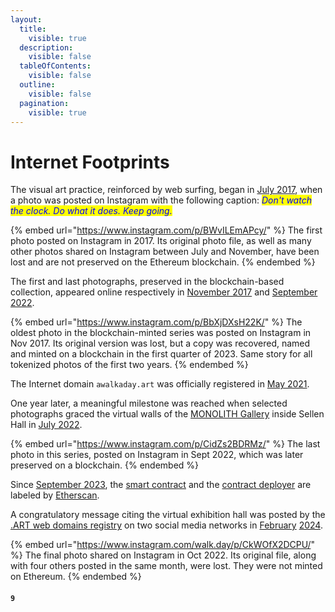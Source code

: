 ```yaml
---
layout:
  title:
    visible: true
  description:
    visible: false
  tableOfContents:
    visible: false
  outline:
    visible: false
  pagination:
    visible: true
---
```


# Internet Footprints

The visual art practice, reinforced by web surfing, began in [July 2017](https://www.instagram.com/p/BWvILEmAPcy/), when a photo was posted on Instagram with the following caption: _<mark style="color:blue;">Don't watch the clock. Do what it does. Keep going.</mark>_

{% embed url="https://www.instagram.com/p/BWvILEmAPcy/" %}
The first photo posted on Instagram in 2017. Its original photo file, as well as many other photos shared on Instagram between July and November, have been lost and are not preserved on the Ethereum blockchain.
{% endembed %}

The first and last photographs, preserved in the blockchain-based collection, appeared online respectively in [November 2017](https://www.instagram.com/p/BbXjDXsH22K) and [September 2022](https://www.instagram.com/p/CidZs2BDRMz).

{% embed url="https://www.instagram.com/p/BbXjDXsH22K/" %}
The oldest photo in the blockchain-minted series was posted on Instagram in Nov 2017. Its original version was lost, but a copy was recovered, named and minted on a blockchain in the first quarter of 2023. Same story for all tokenized photos of the first two years.
{% endembed %}

The Internet domain `awalkaday.art` was officially registered in [May 2021](https://whois.gandi.net/en/results?search=awalkaday.art).

One year later, a meaningful milestone was reached when selected photographs graced the virtual walls of the [MONOLITH Gallery](https://monolith.gallery/archives) inside Sellen Hall in [July 2022](https://monolith.gallery/hall/sellen/g56L1RdA9DXtqQR3aALG).

{% embed url="https://www.instagram.com/p/CidZs2BDRMz/" %}
The last photo in this series, posted on Instagram in Sept 2022, which was later preserved on a blockchain.
{% endembed %}

Since [September 2023](https://x.com/awalkadayart/status/1703776310252736941?s=20), the [smart contract](https://etherscan.io/address/0xe31801c2e58b151c3ded2cb29da56147b7f27eb1) and the [contract deployer](https://etherscan.io/address/0xb5ee030c71e76c3e03b2a8d425dbb9b395037c82) are labeled by [Etherscan](https://etherscan.io/).

A congratulatory message citing the virtual exhibition hall was posted by the [.ART web domains registry](https://art.art/) on two social media networks in [February](https://x.com/Art\_Domains/status/1755917791658418315?s=20) [2024](https://www.instagram.com/s/aGlnaGxpZ2h0OjE4MjM4NDY5NjU2MjEwMzQz?story\_media\_id=3301932341141746093\_5749556061\&igsh=MXVzbXJ0cmo4ZTByMQ==).

{% embed url="https://www.instagram.com/walk.day/p/CkWOfX2DCPU/" %}
The final photo shared on Instagram in Oct 2022. Its original file, along with four others posted in the same month, were lost. They were not minted on Ethereum.
{% endembed %}

#### `9`
